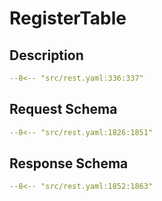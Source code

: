# RegisterTable

## Description

```yaml
--8<-- "src/rest.yaml:336:337"
```

## Request Schema

```yaml
--8<-- "src/rest.yaml:1826:1851"
```
## Response Schema

```yaml
--8<-- "src/rest.yaml:1852:1863"
```